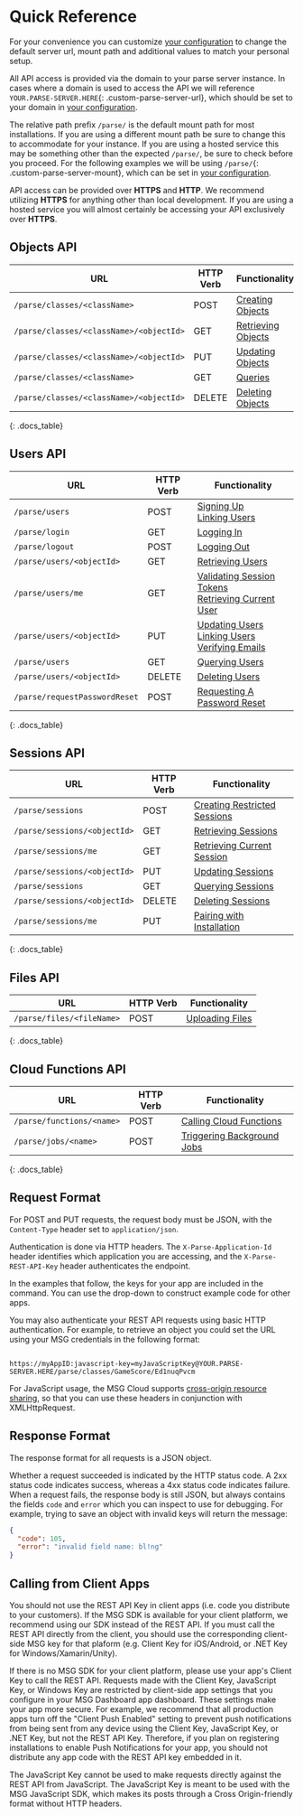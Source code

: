 # Quick Reference

For your convenience you can customize [your configuration](#your-configuration) to change the default server url, mount path and additional values to match your personal setup.

All API access is provided via the domain to your parse server instance. In cases where a domain is used to access the API we will reference `YOUR.PARSE-SERVER.HERE`{: .custom-parse-server-url}, which should be set to your domain in [your configuration](#your-configuration).

The relative path prefix `/parse/` is the default mount path for most installations. If you are using a different mount path be sure to change this to accommodate for your instance. If you are using a hosted service this may be something other than the expected `/parse/`, be sure to check before you proceed. For the following examples we will be using `/parse/`{: .custom-parse-server-mount}, which can be set in [your configuration](#your-configuration).

API access can be provided over **HTTPS** and **HTTP**. We recommend utilizing **HTTPS** for anything other than local development. If you are using a hosted service you will almost certainly be accessing your API exclusively over **HTTPS**.

## Objects API

| URL                                 | HTTP Verb | Functionality                                      |
|-------------------------------------|-----------|----------------------------------------------------|
| <code class="highlighter-rouge"><span class="custom-parse-server-mount">/parse/</span>classes/&lt;className&gt;</code>            | POST      | [Creating Objects](#creating-objects)      |
| <code class="highlighter-rouge"><span class="custom-parse-server-mount">/parse/</span>classes/&lt;className&gt;/&lt;objectId&gt;</code> | GET       | [Retrieving Objects](#retrieving-objects)  |
| <code class="highlighter-rouge"><span class="custom-parse-server-mount">/parse/</span>classes/&lt;className&gt;/&lt;objectId&gt;</code> | PUT       | [Updating Objects](#updating-objects)      |
| <code class="highlighter-rouge"><span class="custom-parse-server-mount">/parse/</span>classes/&lt;className&gt;</code>            | GET       | [Queries](#queries)                                |
| <code class="highlighter-rouge"><span class="custom-parse-server-mount">/parse/</span>classes/&lt;className&gt;/&lt;objectId&gt;</code> | DELETE    | [Deleting Objects](#deleting-objects)      |
{: .docs_table}

## Users API

| URL                       | HTTP Verb | Functionality                                                      |
|---------------------------|-----------|--------------------------------------------------------------------|
| <code class="highlighter-rouge"><span class="custom-parse-server-mount">/parse/</span>users</code>                | POST      | [Signing Up](#signing-up) <br/>[Linking Users](#linking-users) |
| <code class="highlighter-rouge"><span class="custom-parse-server-mount">/parse/</span>login</code>                | GET       | [Logging In](#logging-in)                                    |
| <code class="highlighter-rouge"><span class="custom-parse-server-mount">/parse/</span>logout</code>               | POST      | [Logging Out](#deleting-sessions)                         |
| <code class="highlighter-rouge"><span class="custom-parse-server-mount">/parse/</span>users/&lt;objectId&gt;</code>     | GET       | [Retrieving Users](#retrieving-users)                        |
| <code class="highlighter-rouge"><span class="custom-parse-server-mount">/parse/</span>users/me</code>             | GET       | [Validating Session Tokens](#validating-session-tokens--retrieving-current-user) <br/>[Retrieving Current User](#retrieving-users)                                        |
| <code class="highlighter-rouge"><span class="custom-parse-server-mount">/parse/</span>users/&lt;objectId&gt;</code>     | PUT       | [Updating Users](#updating-users) <br/>[Linking Users](#linking-users) <br/>[Verifying Emails](#verifying-emails) |
| <code class="highlighter-rouge"><span class="custom-parse-server-mount">/parse/</span>users</code>                | GET       | [Querying Users](#querying)                                  |
| <code class="highlighter-rouge"><span class="custom-parse-server-mount">/parse/</span>users/&lt;objectId&gt;</code>     | DELETE    | [Deleting Users](#deleting-users)                            |
| <code class="highlighter-rouge"><span class="custom-parse-server-mount">/parse/</span>requestPasswordReset</code> | POST      | [Requesting A Password Reset](#requesting-a-password-reset)  |
{: .docs_table}

## Sessions API

| URL                       | HTTP Verb |Functionality                               |
|---------------------------|-----------|--------------------------------------------|
| <code class="highlighter-rouge"><span class="custom-parse-server-mount">/parse/</span>sessions</code>             | POST      | [Creating Restricted Sessions](#creating-sessions) |
| <code class="highlighter-rouge"><span class="custom-parse-server-mount">/parse/</span>sessions/&lt;objectId&gt;</code>  | GET       | [Retrieving Sessions](#retrieving-sessions) |
| <code class="highlighter-rouge"><span class="custom-parse-server-mount">/parse/</span>sessions/me</code>          | GET       | [Retrieving Current Session](#retrieving-sessions) |
| <code class="highlighter-rouge"><span class="custom-parse-server-mount">/parse/</span>sessions/&lt;objectId&gt;</code>  | PUT       | [Updating Sessions](#updating-sessions) |
| <code class="highlighter-rouge"><span class="custom-parse-server-mount">/parse/</span>sessions</code>             | GET       | [Querying Sessions](#querying-sessions) |
| <code class="highlighter-rouge"><span class="custom-parse-server-mount">/parse/</span>sessions/&lt;objectId&gt;</code>  | DELETE    | [Deleting Sessions](#deleting-sessions) |
| <code class="highlighter-rouge"><span class="custom-parse-server-mount">/parse/</span>sessions/me</code>          | PUT       | [Pairing with Installation](#pairing-session-with-installation) |
{: .docs_table}
<!---
## Roles API

| URL                   | HTTP Verb | Functionality                               |
|-----------------------|-----------|---------------------------------------------|
| <code class="highlighter-rouge"><span class="custom-parse-server-mount">/parse/</span>roles</code>            | POST      | [Creating Roles](#creating-roles)     |
| <code class="highlighter-rouge"><span class="custom-parse-server-mount">/parse/</span>roles/&lt;objectId&gt;</code> | GET       | [Retrieving Roles](#retrieving-roles) |
| <code class="highlighter-rouge"><span class="custom-parse-server-mount">/parse/</span>roles/&lt;objectId&gt;</code> | PUT       | [Updating Roles](#updating-roles)     |
| <code class="highlighter-rouge"><span class="custom-parse-server-mount">/parse/</span>roles/&lt;objectId&gt;</code> | DELETE    | [Deleting Roles](#deleting-roles)     |
{: .docs_table}
-->
## Files API

| URL                   | HTTP Verb | Functionality                             |
|-----------------------|-----------|-------------------------------------------|
| <code class="highlighter-rouge"><span class="custom-parse-server-mount">/parse/</span>files/&lt;fileName&gt;</code> | POST      | [Uploading Files](#uploading-files) |
{: .docs_table}
<!---
## Analytics API

| URL                     | HTTP Verb | Functionality                                   |
|-------------------------|-----------|-------------------------------------------------|
| <code class="highlighter-rouge"><span class="custom-parse-server-mount">/parse/</span>events/AppOpened</code>   | POST      | [Analytics](#app-open-analytics)      |
| <code class="highlighter-rouge"><span class="custom-parse-server-mount">/parse/</span>events/&lt;eventName&gt;</code> | POST      | [Custom Analytics](#custom-analytics) |
{: .docs_table}

## Push Notifications API

| URL       | HTTP Verb | Functionality                |
|-----------|-----------|------------------------------|
| <code class="highlighter-rouge"><span class="custom-parse-server-mount">/parse/</span>push</code> | POST      | [Push Notifications](#push-notifications)  |
{: .docs_table}

## Installations API

| URL                           | HTTP Verb | Functionality                                            |
|-------------------------------|-----------|----------------------------------------------------------|
| <code class="highlighter-rouge"><span class="custom-parse-server-mount">/parse/</span>installations</code>            | POST      | [Uploading Installation Data](#uploading-installation-data)  |
| <code class="highlighter-rouge"><span class="custom-parse-server-mount">/parse/</span>installations/&lt;objectId&gt;</code> | GET       | [Retrieving Installations](#retrieving-installations)        |
| <code class="highlighter-rouge"><span class="custom-parse-server-mount">/parse/</span>installations/&lt;objectId&gt;</code> | PUT       | [Updating Installations](#updating-installations)        |
| <code class="highlighter-rouge"><span class="custom-parse-server-mount">/parse/</span>installations</code>            | GET       | [Querying Installations](#querying-installations)        |
| <code class="highlighter-rouge"><span class="custom-parse-server-mount">/parse/</span>installations/&lt;objectId&gt;</code> | DELETE    | [Deleting Installations](#deleting-installations)        |
{: .docs_table}
-->
## Cloud Functions API

| URL                   | HTTP Verb | Functionality                                             |
|-----------------------|-----------|-----------------------------------------------------------|
| <code class="highlighter-rouge"><span class="custom-parse-server-mount">/parse/</span>functions/&lt;name&gt;</code> | POST      | [Calling Cloud Functions](#calling-cloud-functions)    |
| <code class="highlighter-rouge"><span class="custom-parse-server-mount">/parse/</span>jobs/&lt;name&gt;</code>      | POST      | [Triggering Background Jobs](#triggering-background-jobs) |
{: .docs_table}
<!---
## Schemas API

| URL                     | HTTP Verb | Functionality                                             |
|-------------------------|-----------|-----------------------------------------------------------|
| <code class="highlighter-rouge"><span class="custom-parse-server-mount">/parse/</span>schemas/</code>           | GET       | [Fetch All Schemas](#fetch-the-schema)             |
| <code class="highlighter-rouge"><span class="custom-parse-server-mount">/parse/</span>schemas/&lt;className&gt;</code>| GET       | [Fetch Schema](#fetch-the-schema)                  |
| <code class="highlighter-rouge"><span class="custom-parse-server-mount">/parse/</span>schemas/&lt;className&gt;</code>| POST      | [Create Schema](#adding-a-schema)                  |
| <code class="highlighter-rouge"><span class="custom-parse-server-mount">/parse/</span>schemas/&lt;className&gt;</code>| PUT       | [Modify Schema](#modifying-the-schema)             |
| <code class="highlighter-rouge"><span class="custom-parse-server-mount">/parse/</span>schemas/&lt;className&gt;</code>| DELETE    | [Delete Schema](#removing-a-schema)                |
{: .docs_table}

## Function Hooks API

| URL                                 | HTTP Verb | Functionality                                           |
|-------------------------------------|-----------|---------------------------------------------------------|
| <code class="highlighter-rouge"><span class="custom-parse-server-mount">/parse/</span>hooks/functions/&lt;functionName&gt;</code> | GET       | [Fetch Cloud Functions](#fetch-functions) |
| <code class="highlighter-rouge"><span class="custom-parse-server-mount">/parse/</span>hooks/functions/</code>               | POST      | [Create Cloud Function](#create-function-webhook) |
| <code class="highlighter-rouge"><span class="custom-parse-server-mount">/parse/</span>hooks/functions/&lt;functionName&gt;</code> | PUT       | [Edit Cloud Function](#edit-function-webhook)     |
| <code class="highlighter-rouge"><span class="custom-parse-server-mount">/parse/</span>hooks/functions/&lt;functionName&gt;</code> | DELETE    | [Delete Cloud Function](#delete-function-webhook) |
{: .docs_table}

## Trigger Hooks API

| URL                                           | HTTP Verb | Functionality                                           |
|-----------------------------------------------|-----------|---------------------------------------------------------|
| <code class="highlighter-rouge"><span class="custom-parse-server-mount">/parse/</span>hooks/triggers/&lt;className&gt;/&lt;triggerName&gt;</code> | GET       | [Fetch Cloud Trigger](#fetch-triggers)      |
| <code class="highlighter-rouge"><span class="custom-parse-server-mount">/parse/</span>hooks/triggers/</code>                          | POST      | [Create Cloud Trigger](#create-trigger-webhook)   |
| <code class="highlighter-rouge"><span class="custom-parse-server-mount">/parse/</span>hooks/triggers/&lt;className&gt;/&lt;triggerName&gt;</code> | PUT       | [Edit Cloud Trigger](#edit-trigger-webhook)       |
| <code class="highlighter-rouge"><span class="custom-parse-server-mount">/parse/</span>hooks/triggers/&lt;className&gt;/&lt;triggerName&gt;</code> | DELETE    | [Delete Cloud Trigger](#delete-trigger-webhook)   |
{: .docs_table}
-->
## Request Format

For POST and PUT requests, the request body must be JSON, with the `Content-Type` header set to `application/json`.

Authentication is done via HTTP headers. The `X-Parse-Application-Id` header identifies which application you are accessing, and the `X-Parse-REST-API-Key` header authenticates the endpoint.

In the examples that follow, the keys for your app are included in the command. You can use the drop-down to construct example code for other apps.

You may also authenticate your REST API requests using basic HTTP authentication. For example, to retrieve an object you could set the URL using your MSG credentials in the following format:

<pre><code class="json">
<span class="custom-parse-server-protocol">https</span>://myAppID:javascript-key=myJavaScriptKey@<span class="custom-parse-server-url">YOUR.PARSE-SERVER.HERE</span><span class="custom-parse-server-mount">/parse/</span>classes/GameScore/Ed1nuqPvcm
</code></pre>

For JavaScript usage, the MSG Cloud supports [cross-origin resource sharing](http://en.wikipedia.org/wiki/Cross-Origin_Resource_Sharing), so that you can use these headers in conjunction with XMLHttpRequest.


## Response Format

The response format for all requests is a JSON object.

Whether a request succeeded is indicated by the HTTP status code. A 2xx status code indicates success, whereas a 4xx status code indicates failure. When a request fails, the response body is still JSON, but always contains the fields `code` and `error` which you can inspect to use for debugging. For example, trying to save an object with invalid keys will return the message:

```json
{
  "code": 105,
  "error": "invalid field name: bl!ng"
}
```

## Calling from Client Apps

You should not use the REST API Key in client apps (i.e. code you distribute to your customers). If the MSG SDK is available for your client platform, we recommend using our SDK instead of the REST API. If you must call the REST API directly from the client, you should use the corresponding client-side MSG key for that plaform (e.g. Client Key for iOS/Android, or .NET Key for Windows/Xamarin/Unity).

If there is no MSG SDK for your client platform, please use your app's Client Key to call the REST API. Requests made with the Client Key, JavaScript Key, or Windows Key are restricted by client-side app settings that you configure in your MSG Dashboard app dashboard. These settings make your app more secure. For example, we recommend that all production apps turn off the "Client Push Enabled" setting to prevent push notifications from being sent from any device using the Client Key, JavaScript Key, or .NET Key, but not the REST API Key. Therefore, if you plan on registering installations to enable Push Notifications for your app, you should not distribute any app code with the REST API key embedded in it.

The JavaScript Key cannot be used to make requests directly against the REST API from JavaScript. The JavaScript Key is meant to be used with the MSG JavaScript SDK, which makes its posts through a Cross Origin-friendly format without HTTP headers.
